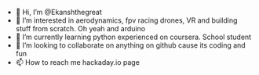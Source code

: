 - 👋 Hi, I’m @Ekanshthegreat
- 👀 I’m interested in aerodynamics, fpv racing drones, VR and building stuff from scratch. Oh yeah and arduino
- 🌱 I’m currently learning python experienced on coursera. School student 
- 💞️ I’m looking to collaborate on anything on github cause its coding and fun
- 📫 How to reach me hackaday.io page

<!---
Ekanshthegreat/Ekanshthegreat is a ✨ special ✨ repository because its `README.md` (this file) appears on your GitHub profile.
You can click the Preview link to take a look at your changes.
--->
